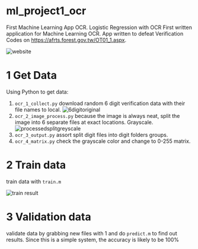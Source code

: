 # ml_project1_ocr
First Machine Learning App OCR. Logistic Regression with OCR
First written application for Machine Learning OCR. App written to defeat Verification Codes on https://afrts.forest.gov.tw/OT01_1.aspx.

![website](https://user-images.githubusercontent.com/10494709/110335968-bfa23e80-8067-11eb-8a7a-0baa216e7cb5.png)


# 1 Get Data
Using Python to get data:
1. `ocr_1_collect.py` download random 6 digit verification data with their file names to local.
![6digitoriginal](https://user-images.githubusercontent.com/10494709/110336140-e9f3fc00-8067-11eb-9c2d-88b3c347fde0.jpg)
2. `ocr_2_image_process.py` because the image is always neat, split the image into 6 separate files at exact locations. Grayscale.
![processedsplitgreyscale](https://user-images.githubusercontent.com/10494709/110336121-e5c7de80-8067-11eb-8c51-c40fb9521f58.jpg)
3. `ocr_3_output.py` assort split digit files into digit folders groups.
4. `ocr_4_matrix.py` check the grayscale color and change to 0-255 matrix.

# 2 Train data
train data with `train.m`

![train result](https://user-images.githubusercontent.com/10494709/110336544-4eaf5680-8068-11eb-8c86-65dc9b7ad932.png)


# 3 Validation data
validate data by grabbing new files with 1 and do `predict.m` to find out results. Since this is a simple system, the accuracy is likely to be 100%

